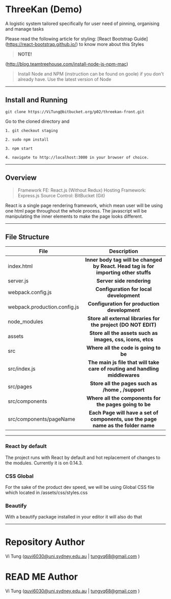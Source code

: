 # ThreeKan  (Demo)
A logistic system tailored specifically for user need of pinning, organising and manage tasks


Please read the following article for styling: [React Bootstrap Guide]
(https://react-bootstrap.github.io/) to know more about this Styles

> **NOTE!** 

(http://blog.teamtreehouse.com/install-node-js-npm-mac)

> Install Node and NPM (instruction can be found on goole) if you don't already have. Use the latest version of Node


---

## Install and Running
`git clone https://ViTung@bitbucket.org/p02/threekan-front.git`

Go to the cloned directory and

`1. git checkout staging`

`2. sudo npm install`

`3. npm start`

`4. navigate to http://localhost:3000 in your browser of choice.`


---

## Overview
> Framework FE: React.js  (Without Redux)
> Hosting Framework: Express.js
> Source Control: BitBucket  (Git)

React is a single page rendering framework, which mean user will be using one html page throughout the whole process. The javascript will be manipulating the inner elements to make the page looks different.


---


## File Structure

| File        | Description          | 
| ------------- |:-------------:| 
| index.html         | **Inner body tag will be changed by React. Head tag is for importing other stuffs** | 
| server.js      | **Server side rendering**       |  
| webpack.config.js |  **Configuration for local development**       |
| webpack.production.config.js  |  **Configuration for production development**      |
| node_modules  | **Store all external libraries for the project (DO NOT EDIT)**       |
| assets  |  **Store all the assets such as images, css, icons, etcs**       |  
| src   |  **Where all the code is going to be**       |
| src/index.js  |  **The main js file that will take care of routing and handling middlewares**      |
| src/pages  | **Store all the pages such as /home ,  /support**      |
| src/components    | **Where all the components for the pages going to be**     |
|src/components/pageName    | **Each Page will have a set of components, use the page name as the folder name** |


---


### React by default
The project runs with React by default and hot replacement of changes to the modules. Currently it is on 0.14.3.

### CSS Global
For the sake of the product dev speed, we will be using Global CSS file which located in /assets/css/styles.css

### Beautify
With a beautify package installed in your editor it will also do that


---

# Repository Author
Vi Tung  (quvi6030@uni.sydney.edu.au |   tungvq68@gmail.com )

# READ ME Author
Vi Tung  (quvi6030@uni.sydney.edu.au |   tungvq68@gmail.com )
